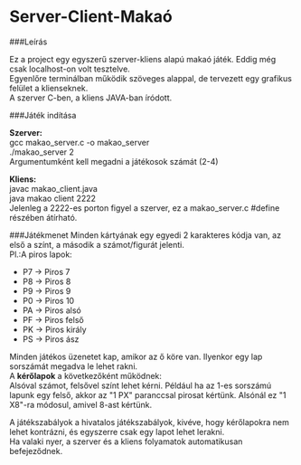 ﻿# Server-Client-Makaó

###Leírás

Ez a project egy egyszerű szerver-kliens alapú makaó játék. Eddig még csak localhost-on volt tesztelve.  
Egyenlőre terminálban működik szöveges alappal, de tervezett egy grafikus felület a klienseknek.  
A szerver C-ben, a kliens JAVA-ban íródott.  

###Játék indítása

**Szerver:**  
gcc makao_server.c -o makao_server  
./makao_server 2  
  Argumentumként kell megadni a játékosok számát (2-4)

**Kliens:**  
javac makao_client.java  
java makao client 2222  
Jelenleg a 2222-es porton figyel a szerver, ez a makao_server.c #define részében átírható.

###Játékmenet
Minden kártyának egy egyedi 2 karakteres kódja van, az első a színt, a második a számot/figurát jelenti.  
Pl.:A piros lapok:
* P7 -> Piros 7
* P8 -> Piros 8
* P9 -> Piros 9
* P0 -> Piros 10
* PA -> Piros alsó
* PF -> Piros felső
* PK -> Piros király
* PS -> Piros ász  
  
Minden játékos üzenetet kap, amikor az ő köre van. Ilyenkor egy lap sorszámát megadva le lehet rakni.  
A **kérőlapok** a következőként működnek:  
Alsóval számot, felsővel színt lehet kérni. Például ha az 1-es sorszámú lapunk egy felső, akkor az "1 PX" paranccsal pirosat kértünk. Alsónál ez "1 X8"-ra módosul, amivel 8-ast kértünk.

A játékszabályok a hivatalos játékszabályok, kivéve, hogy kérőlapokra nem lehet kontrázni, és egyszerre csak egy lapot lehet lerakni.  
Ha valaki nyer, a szerver és a kliens folyamatok automatikusan befejeződnek.
